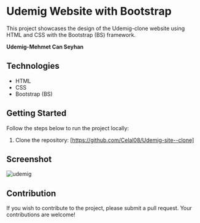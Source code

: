 # Udemig Website with Bootstrap

This project showcases the design of the Udemig-clone website using HTML and CSS with the Bootstrap (BS) framework.

**Udemig-Mehmet Can Seyhan**

## Technologies

- HTML
- CSS
- Bootstrap (BS)

## Getting Started

Follow the steps below to run the project locally:

1. Clone the repository: [https://github.com/Celal08/Udemig-site--clone]

## Screenshot
![udemig](https://github.com/Celal08/Udemig-site--clone/assets/155475492/784d183b-c7ef-4509-ae64-febd81319985)

## Contribution
If you wish to contribute to the project, please submit a pull request. Your contributions are welcome!


